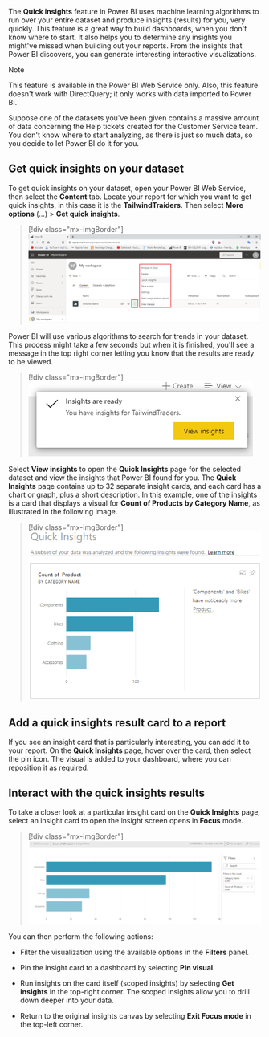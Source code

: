 The **Quick insights** feature in Power BI uses machine learning algorithms to run over your entire dataset and produce insights (results) for you, very quickly. This feature is a great way to build dashboards, when you don't know where to start. It also helps you to determine any insights you might've missed when building out your reports. From the insights that Power BI discovers, you can generate interesting interactive visualizations.

> [!NOTE]
> This feature is available in the Power BI Web Service only. Also, this feature doesn't work with DirectQuery; it only works with data imported to Power BI.

Suppose one of the datasets you've been given contains a massive amount of data concerning the Help tickets created for the Customer Service team. You don't know where to start analyzing, as there is just so much data, so you decide to let Power BI do it for you.

## Get quick insights on your dataset

To get quick insights on your dataset, open your Power BI Web Service, then select the **Content** tab. Locate your report for which you want to get quick insights, in this case it is the **TailwindTraiders**. Then select **More options** (...) > **Get quick insights**.

> [!div class="mx-imgBorder"]
> [![Get quick insights](../media/9-get-quick-insights-ssm.png)](../media/9-get-quick-insights-ssm.png#lightbox)

Power BI will use various algorithms to search for trends in your dataset. This process might take a few seconds but when it is finished, you'll see a message in the top right corner letting you know that the results are ready to be viewed.

> [!div class="mx-imgBorder"]
> [![Insights message](../media/9-insights-message-ss.png)](../media/9-insights-message-ss.png#lightbox)

Select **View insights** to open the **Quick Insights** page for the selected dataset and view the insights that Power BI found for you. The **Quick Insights** page contains up to 32 separate insight cards, and each card has a chart or graph, plus a short description. In this example, one of the insights is a card that displays a visual for **Count of Products by Category Name**, as illustrated in the following image.

> [!div class="mx-imgBorder"]
> [![Insights card](../media/9-insights-card-ss.png)](../media/9-insights-card-ss.png#lightbox)

## Add a quick insights result card to a report

If you see an insight card that is particularly interesting, you can add it to your report. On the **Quick Insights** page, hover over the card, then select the pin icon. The visual is added to your dashboard, where you can reposition it as required.

## Interact with the quick insights results 

To take a closer look at a particular insight card on the **Quick Insights** page, select an insight card to open the insight screen opens in **Focus** mode.

> [!div class="mx-imgBorder"]
> [![Insights focus mode](../media/9-insights-focus-mode-ss.png)](../media/9-insights-focus-mode-ss.png#lightbox)

You can then perform the following actions:

-   Filter the visualization using the available options in the **Filters** panel.

-   Pin the insight card to a dashboard by selecting **Pin visual**.

-   Run insights on the card itself (scoped insights) by selecting **Get insights** in the top-right corner. The scoped insights allow you to drill down deeper into your data.

-   Return to the original insights canvas by selecting **Exit Focus mode** in the top-left corner.
